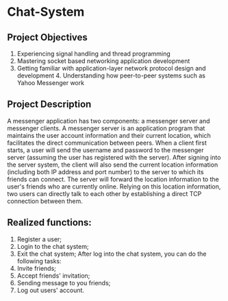 # Chat-System
## Project Objectives
1. Experiencing signal handling and thread programming
2. Mastering socket based networking application development
3. Getting familiar with application-layer network protocol design and development 4. Understanding how peer-to-peer systems such as Yahoo Messenger work




## Project Description
A messenger application has two components: a messenger server and messenger clients. A messenger server is an application program that maintains the user account information and their current location, which facilitates the direct communication between peers. When a client first starts, a user will send the username and password to the messenger server (assuming the user has registered with the server). After signing into the server system, the client will also send the current location information (including both IP address and port number) to the server to which its friends can connect. The server will forward the location information to the user's friends who are currently online. Relying on this location information, two users can directly talk to each other by establishing a direct TCP connection between them.

## Realized functions:

1. Register a user;
2. Login to the chat system;
3. Exit the chat system;
After log into the chat system, you can do the following tasks:
1. Invite friends;
2. Accept friends' invitation;
3. Sending message to you friends;
4. Log out users' account.
